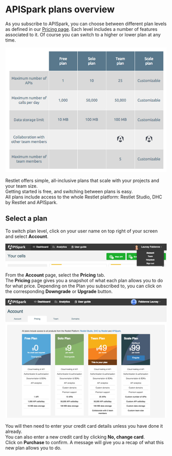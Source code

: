 # APISpark plans overview

As you subscribe to APISpark, you can choose between different plan levels as defined in our <a href="https://restlet.com/pricing" target="_blank">Pricing page</a>. Each level includes a number of features associated to it. Of course you can switch to a higher or lower plan at any time.

![APISpark plans](images/apispark-plans.jpg "APISpark plans")

Restlet offers simple, all-inclusive plans that scale with your projects and your team size.  
Getting started is free, and switching between plans is easy.  
All plans include access to the whole Restlet platform: Restlet Studio, DHC by Restlet and APISpark.

## Select a plan

To switch plan level, click on your user name on top right of your screen and select **Account**.

![Account](images/my-account.jpg "Account")

From the **Account** page, select the **Pricing** tab.  
The **Pricing** page gives you a snapshot of what each plan allows you to do for what price. Depending on the Plan you subscribed to, you can click on the corresponding **Downgrade** or **Upgrade** button.

![Pricing page](images/plans.jpg "Pricing page")

You will then need to enter your credit card details unless you have done it already.  
You can also enter a new credit card by clicking **No, change card**.  
Click on **Purchase** to confirm. A message will give you a recap of what this new plan allows you to do.
